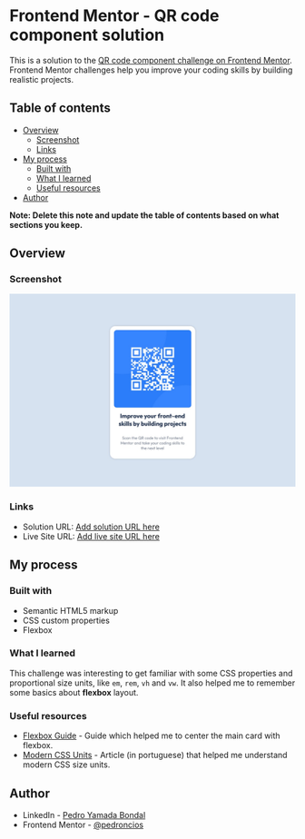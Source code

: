 # Frontend Mentor - QR code component solution

This is a solution to the [QR code component challenge on Frontend Mentor](https://www.frontendmentor.io/challenges/qr-code-component-iux_sIO_H). Frontend Mentor challenges help you improve your coding skills by building realistic projects. 

## Table of contents

- [Overview](#overview)
  - [Screenshot](#screenshot)
  - [Links](#links)
- [My process](#my-process)
  - [Built with](#built-with)
  - [What I learned](#what-i-learned)
  - [Useful resources](#useful-resources)
- [Author](#author)

**Note: Delete this note and update the table of contents based on what sections you keep.**

## Overview

### Screenshot

![](screenshot/ss.jpg)

### Links

- Solution URL: [Add solution URL here](https://your-solution-url.com)
- Live Site URL: [Add live site URL here](https://your-live-site-url.com)

## My process

### Built with

- Semantic HTML5 markup
- CSS custom properties
- Flexbox

### What I learned

This challenge was interesting to get familiar with some CSS properties and proportional size units, like ``em``, ``rem``, ``vh`` and ``vw``. It also helped me to remember some basics about **flexbox** layout.

### Useful resources

- [Flexbox Guide](https://css-tricks.com/snippets/css/a-guide-to-flexbox/) - Guide which helped me to center the main card with flexbox.
- [Modern CSS Units](https://desenvolvimentoparaweb.com/css/unidades-css-rem-vh-vw-vmin-vmax-ex-ch/) - Article (in portuguese) that helped me understand modern CSS size units.

## Author

- LinkedIn - [Pedro Yamada Bondal](https://www.linkedin.com/in/pedro-yamada-bondal-b0050122/)
- Frontend Mentor - [@pedroncios](https://www.frontendmentor.io/profile/pedroncios)
